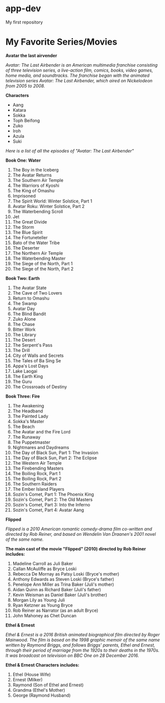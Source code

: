 # app-dev
My first repository

# My Favorite Series/Movies

**Avatar the last airvender**

*Avatar: The Last Airbender is an American multimedia franchise consisting of three television series, a live-action film, comics, books, video games, home media, and soundtracks. The franchise began with the animated television series Avatar: The Last Airbender, which aired on Nickelodeon from 2005 to 2008.*

**Characters**
- Aang
- Katara
- Sokka
- Toph Beifong
- Zuko
- Iroh
- Azula
- Suki

*Here is a list of all the episodes of "Avatar: The Last Airbender"*

**Book One: Water**

1. The Boy in the Iceberg
2. The Avatar Returns
3. The Southern Air Temple
4. The Warriors of Kyoshi
5. The King of Omashu
6. Imprisoned
7. The Spirit World: Winter Solstice, Part 1
8. Avatar Roku: Winter Solstice, Part 2
9. The Waterbending Scroll
10. Jet
11. The Great Divide
12. The Storm
13. The Blue Spirit
14. The Fortuneteller
15. Bato of the Water Tribe
16. The Deserter
17. The Northern Air Temple
18. The Waterbending Master
19. The Siege of the North, Part 1
20. The Siege of the North, Part 2

**Book Two: Earth**

1. The Avatar State
2. The Cave of Two Lovers
3. Return to Omashu
4. The Swamp
5. Avatar Day
6. The Blind Bandit
7. Zuko Alone
8. The Chase
9. Bitter Work
10. The Library
11. The Desert
12. The Serpent's Pass
13. The Drill
14. City of Walls and Secrets
15. The Tales of Ba Sing Se
16. Appa's Lost Days
17. Lake Laogai
18. The Earth King
19. The Guru
20. The Crossroads of Destiny

**Book Three: Fire**

1. The Awakening
2. The Headband
3. The Painted Lady
4. Sokka's Master
5. The Beach
6. The Avatar and the Fire Lord
7. The Runaway
8. The Puppetmaster
9. Nightmares and Daydreams
10. The Day of Black Sun, Part 1: The Invasion
11. The Day of Black Sun, Part 2: The Eclipse
12. The Western Air Temple
13. The Firebending Masters
14. The Boiling Rock, Part 1
15. The Boiling Rock, Part 2
16. The Southern Raiders
17. The Ember Island Players
18. Sozin's Comet, Part 1: The Phoenix King
19. Sozin's Comet, Part 2: The Old Masters
20. Sozin's Comet, Part 3: Into the Inferno
21. Sozin's Comet, Part 4: Avatar Aang

**Flipped**

*Flipped is a 2010 American romantic comedy-drama film co-written and directed by Rob Reiner, and based on Wendelin Van Draanen's 2001 novel of the same name.*

**The main cast of the movie "Flipped" (2010) directed by Rob Reiner includes:**

1. Madeline Carroll as Juli Baker
2. Callan McAuliffe as Bryce Loski
3. Rebecca De Mornay as Patsy Loski (Bryce's mother)
4. Anthony Edwards as Steven Loski (Bryce's father)
5. Penelope Ann Miller as Trina Baker (Juli's mother)
6. Aidan Quinn as Richard Baker (Juli's father)
7. Kevin Weisman as Daniel Baker (Juli's brother)
8. Morgan Lily as Young Juli
9. Ryan Ketzner as Young Bryce
10. Rob Reiner as Narrator (as an adult Bryce)
11. John Mahoney as Chet Duncan

**Ethel & Ernest**

*Ethel & Ernest is a 2016 British animated biographical film directed by Roger Mainwood. The film is based on the 1998 graphic memoir of the same name written by Raymond Briggs, and follows Briggs' parents, Ethel and Ernest, through their period of marriage from the 1920s to their deaths in the 1970s. It was broadcast on television on BBC One on 28 December 2016.*

**Ethel & Ernest Characters includes:**

1. Ethel (House Wife)
2. Ernest (Milker)
3. Raymond (Son of Ethel and Ernest)
4. Grandma (Ethel's Mother)
5. George (Raymond Husband)
